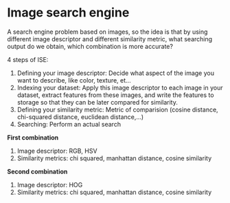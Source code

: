 # Image search engine

A search engine problem based on images, so the idea is that by using different image descriptor and different similarity metric, what searching output do we obtain, which combination is more accurate?

4 steps of ISE:

1. Defining your image descriptor: Decide what aspect of the image you want to describe, like color, texture, et...
2. Indexing your dataset: Apply this image descriptor to each image in your dataset, extract features from these images, and write the features to storage so that they can be later compared for similarity.
3. Defining your similarity metric: Metric of comparision (cosine distance, chi-squared distance, euclidean distance,...)
4. Searching: Perform an actual search

**First combination**
1. Image descriptor:  RGB, HSV
2. Similarity metrics: chi squared, manhattan distance, cosine similarity

**Second combination**
1. Image descriptor: HOG
2. Similarity metrics: chi squared, manhattan distance, cosine similarity
